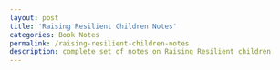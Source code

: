 ```yaml
---
layout: post
title: 'Raising Resilient Children Notes'
categories: Book Notes
permalink: /raising-resilient-children-notes
description: complete set of notes on Raising Resilient children
---
```

